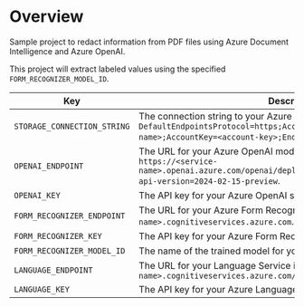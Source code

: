 # Overview
Sample project to redact information from PDF files using Azure Document Intelligence and Azure OpenAI.

This project will extract labeled values using the specified `FORM_RECOGNIZER_MODEL_ID`.

| Key                          | Description                                                                                                           |
|------------------------------|-----------------------------------------------------------------------------------------------------------------------|
| `STORAGE_CONNECTION_STRING`  | The connection string to your Azure Storage Account, i.e. `DefaultEndpointsProtocol=https;AccountName=<account-name>;AccountKey=<account-key>;EndpointSuffix=core.windows.net`. |
| `OPENAI_ENDPOINT`            | The URL for your Azure OpenAI model deployment, i.e. `https://<service-name>.openai.azure.com/openai/deployments/<model>/chat/completions?api-version=2024-02-15-preview`. |
| `OPENAI_KEY`                 | The API key for your Azure OpenAI service.                                                                            |
| `FORM_RECOGNIZER_ENDPOINT`   | The URL for your Azure Form Recognizer service, i.e. `https://<service-name>.cognitiveservices.azure.com`.            |
| `FORM_RECOGNIZER_KEY`        | The API key for your Azure Form Recognizer service.                                                                   |
| `FORM_RECOGNIZER_MODEL_ID`   | The name of the trained model for your custom extraction.                                                             |
| `LANGUAGE_ENDPOINT`          | The URL for your Language Service instance, i.e. `https://<service-name>.cognitiveservices.azure.com/`                |
| `LANGUAGE_KEY`               | The API key for your Azure Language Service.                                                                          |